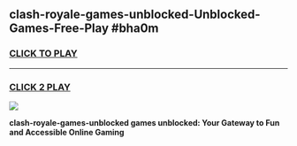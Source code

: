 
## clash-royale-games-unblocked-Unblocked-Games-Free-Play #bha0m
<h3>
<a href="https://us.freeplayer.one?title=clash-royale-games-unblocked&ref=9M">CLICK TO PLAY</a></h3>
<hr>

<h3>
<a href="https://us.freeplayer.one?title=clash-royale-games-unblocked&ref=9M">CLICK 2 PLAY</a>
  
</h3>

<a href="https://us.freeplayer.one?title=clash-royale-games-unblocked&ref=9M"><img src="https://clearcache.store/games.png"></a>


**clash-royale-games-unblocked games unblocked: Your Gateway to Fun and Accessible Online Gaming**
